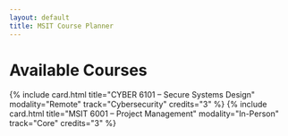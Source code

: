 ```yaml
---
layout: default
title: MSIT Course Planner
---
```


# Available Courses

{% include card.html title="CYBER 6101 – Secure Systems Design" modality="Remote" track="Cybersecurity" credits="3" %}
{% include card.html title="MSIT 6001 – Project Management" modality="In-Person" track="Core" credits="3" %}
